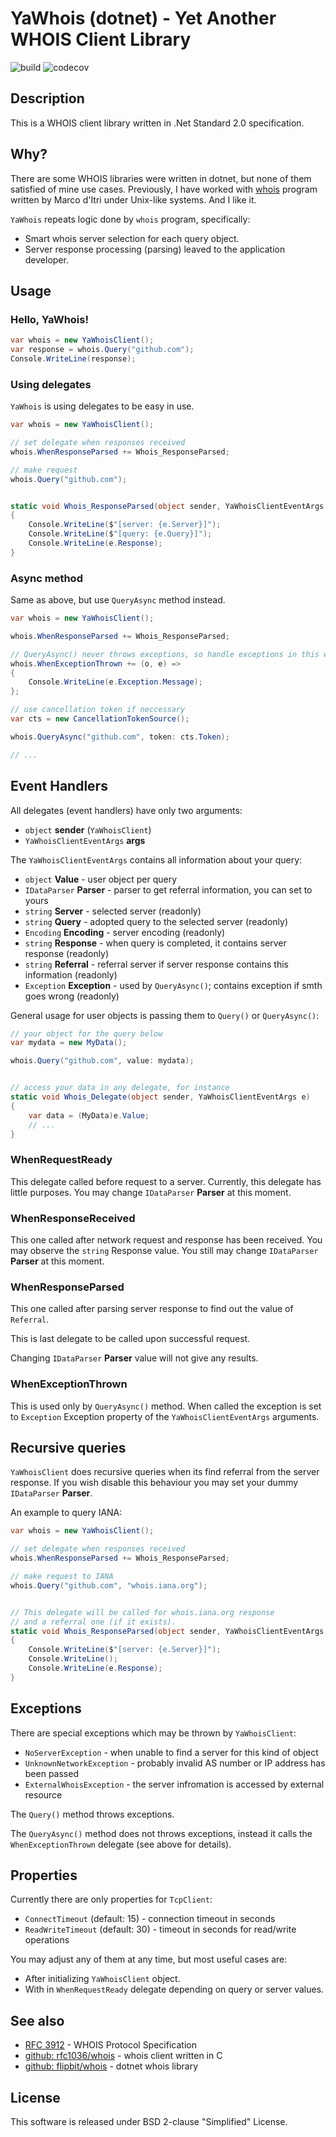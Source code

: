 # YaWhois (dotnet) - Yet Another WHOIS Client Library
![build](https://github.com/gh0stwizard/yawhois-dotnet/workflows/.NET%20Core/badge.svg)
![codecov](https://codecov.io/gh/gh0stwizard/yawhois-dotnet/branch/master/graph/badge.svg?token=KG7XWT8NVR)

## Description

This is a WHOIS client library written in .Net Standard 2.0 specification.


## Why?

There are some WHOIS libraries were written in dotnet, but none of them
satisfied of mine use cases. Previously, I have worked with [whois][2] program
written by Marco d'Itri under Unix-like systems. And I like it.

`YaWhois` repeats logic done by `whois` program, specifically:
* Smart whois server selection for each query object.
* Server response processing (parsing) leaved to the application developer.


## Usage

### Hello, YaWhois!

```C#
var whois = new YaWhoisClient();
var response = whois.Query("github.com");
Console.WriteLine(response);
```

### Using delegates

`YaWhois` is using delegates to be easy in use.

```C#
var whois = new YaWhoisClient();

// set delegate when responses received
whois.WhenResponseParsed += Whois_ResponseParsed;

// make request
whois.Query("github.com");


static void Whois_ResponseParsed(object sender, YaWhoisClientEventArgs e)
{
    Console.WriteLine($"[server: {e.Server}]");
    Console.WriteLine($"[query: {e.Query}]");
    Console.WriteLine(e.Response);
}
```

### Async method

Same as above, but use `QueryAsync` method instead.

```C#
var whois = new YaWhoisClient();

whois.WhenResponseParsed += Whois_ResponseParsed;

// QueryAsync() never throws exceptions, so handle exceptions in this way.
whois.WhenExceptionThrown += (o, e) =>
{
    Console.WriteLine(e.Exception.Message);
};

// use cancellation token if neccessary
var cts = new CancellationTokenSource();

whois.QueryAsync("github.com", token: cts.Token);

// ...
```


## Event Handlers

All delegates (event handlers) have only two arguments:
* `object` **sender** (`YaWhoisClient`)
* `YaWhoisClientEventArgs` **args**

The `YaWhoisClientEventArgs` contains all information about your query:
* `object` **Value** - user object per query
* `IDataParser` **Parser** - parser to get referral information, you can set to yours
* `string` **Server** - selected server (readonly)
* `string` **Query** - adopted query to the selected server (readonly)
* `Encoding` **Encoding** - server encoding (readonly)
* `string` **Response** - when query is completed, it contains server response (readonly)
* `string` **Referral** - referral server if server response contains this information (readonly)
* `Exception` **Exception** - used by `QueryAsync()`; contains exception if smth goes wrong (readonly)

General usage for user objects is passing them to `Query()` or `QueryAsync()`:

```C#
// your object for the query below
var mydata = new MyData();

whois.Query("github.com", value: mydata);


// access your data in any delegate, for instance
static void Whois_Delegate(object sender, YaWhoisClientEventArgs e)
{
    var data = (MyData)e.Value;
    // ...
}
```

### WhenRequestReady

This delegate called before request to a server.
Currently, this delegate has little purposes.
You may change `IDataParser` **Parser** at this moment.

### WhenResponseReceived

This one called after network request and response has been received.
You may observe the `string` Response value.
You still may change `IDataParser` **Parser** at this moment.

### WhenResponseParsed

This one called after parsing server response to find out
the value of `Referral`.

This is last delegate to be called upon successful request.

Changing `IDataParser` **Parser** value will not give any results.

### WhenExceptionThrown

This is used only by `QueryAsync()` method.
When called the exception is set to `Exception` Exception
property of the `YaWhoisClientEventArgs` arguments.


## Recursive queries

`YaWhoisClient` does recursive queries when its find referral from
the server response. If you wish disable this behaviour you may
set your dummy `IDataParser` **Parser**.

An example to query IANA:

```C#
var whois = new YaWhoisClient();

// set delegate when responses received
whois.WhenResponseParsed += Whois_ResponseParsed;

// make request to IANA
whois.Query("github.com", "whois.iana.org");


// This delegate will be called for whois.iana.org response
// and a referral one (if it exists).
static void Whois_ResponseParsed(object sender, YaWhoisClientEventArgs e)
{
    Console.WriteLine($"[server: {e.Server}]");
    Console.WriteLine();
    Console.WriteLine(e.Response);
}
```


## Exceptions

There are special exceptions which may be thrown by `YaWhoisClient`:
* `NoServerException` - when unable to find a server for this kind of object
* `UnknownNetworkException` - probably invalid AS number or IP address has been passed
* `ExternalWhoisException` - the server infromation is accessed by external resource

The `Query()` method throws exceptions.

The `QueryAsync()` method does not throws exceptions, instead it calls
the `WhenExceptionThrown` delegate (see above for details).


## Properties

Currently there are only properties for `TcpClient`:

* `ConnectTimeout` (default: 15) - connection timeout in seconds
* `ReadWriteTimeout` (default: 30) - timeout in seconds for read/write operations

You may adjust any of them at any time, but most useful cases are:

* After initializing `YaWhoisClient` object.
* With in `WhenRequestReady` delegate depending on query or server values.


## See also

* [RFC 3912][1] - WHOIS Protocol Specification
* [github: rfc1036/whois][2] - whois client written in C
* [github: flipbit/whois][3] - dotnet whois library


## License

This software is released under BSD 2-clause "Simplified" License.


[1]: https://tools.ietf.org/html/rfc3912
[2]: https://github.com/rfc1036/whois
[3]: https://github.com/flipbit/whois
